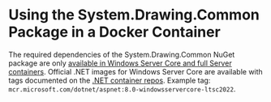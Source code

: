 # Using the System.Drawing.Common Package in a Docker Container

The required dependencies of the System.Drawing.Common NuGet package are only [available in Windows Server Core and full Server containers](https://learn.microsoft.com/dotnet/core/compatibility/core-libraries/6.0/system-drawing-common-windows-only). Official .NET images for Windows Server Core are available with tags documented on the [.NET container repos](../../README.md). Example tag: `mcr.microsoft.com/dotnet/aspnet:8.0-windowsservercore-ltsc2022`.
